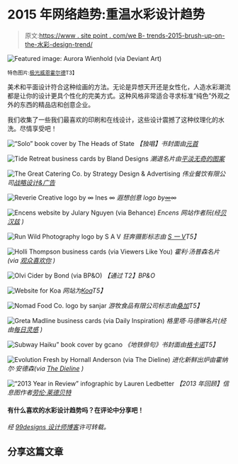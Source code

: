 # 2015 年网络趋势:重温水彩设计趋势

> 原文:[https://www . site point . com/we B- trends-2015-brush-up-on-the-水彩-design-trend/](https://www.sitepoint.com/web-trends-2015-brush-up-on-the-watercolor-design-trend/)

![Featured image: Aurora Wienhold (via Deviant Art)](../Images/027d149893312ea78da34caa618c09e6.png)

<small>特色图片:[极光威恩霍尔德](http://aurorawienhold.deviantart.com/art/STOCK-Watercolor-Texture-Frost-344909569)T3】</small>

美术和平面设计符合这种绘画的方法。无论是异想天开还是女性化，人造水彩潮流都是让你的设计更具个性化的完美方式。这种风格非常适合寻求标准“纯色”外观之外的东西的精品店和创意企业。

我们收集了一些我们最喜欢的印刷和在线设计，这些设计震撼了这种纹理化的水洗。尽情享受吧！

![“Solo” book cover by The Heads of State](../Images/b2470dc3c78e2cd6e621f7b37e8533b9.png)
*【独唱】书封面由[元首](http://theheadsofstate.com/work/solo/)*

![Tide Retreat business cards by Bland Designs](../Images/9ef93369c08b14ab0eddfb52de125b3b.png)
*潮退名片由[平淡无奇的图案](https://bench.li/images/3580)*

![The Great Catering Co. by Strategy Design & Advertising](../Images/01325cbbfc723d8e38b9224d233852d5.png)
*伟业餐饮有限公司[战略设计&广告](http://www.strategy.co.nz/our-work/the-great-catering-company.aspx)*

![Reverie Creative logo by ∞ Ines ∞](../Images/1cdc00c97be4ed5947b60f39cba43a45.png)
*遐想创意 logo by[∞](https://99designs.com/profiles/1099865/designs/260410)∞*

![Encens website by Julary Nguyen (via Behance)](../Images/da36220500a6e0ddf9f0255a58a24244.png)
*Encens 网站作者阮(经[贝汉兹](https://www.behance.net/gallery/20000993/ENCENS) )*

![Run Wild Photography logo by S A V](../Images/461913f85fdec06fb434a9743f7ed492.png)
*狂奔摄影标志由 [S 一 V](https://99designs.com/profiles/1584504/designs/161171)T5】*

![Holli Thompson business cards (via Viewers Like You) ](../Images/8ca56f5f87ed93056325cbda71024b4d.png)
*霍利·汤普森名片(via [观众喜欢你](http://viewers-like-you.com/pretty-smart) )*

![Olvi Cider by Bond (via BP&O)](../Images/4d5e6467e35d13abd9488cb132382e7a.png) *【通过 T2】BP&O*

![Website for Koa](../Images/a23a3e0b0e90119edd211ba392b7a4e6.png)
*网站为[Koa](http://www.drinkkoa.com/#top)T5】*

![Nomad Food Co. logo by sanjar](../Images/41a433608138c115448c1e18c507b50b.png)
*游牧食品有限公司标志由[桑加](https://99designs.com/profiles/489178/designs/315791)T5】*

![Greta Madline business cards (via Daily Inspiration)](../Images/b6e61cdb1b4a7432292e2ca911009763.png)
*格里塔·马德琳名片(经由[每日灵感](http://www.dailyinspiration.nl/10-cool-new-business-card-designs/02-563/) )*

![Subway Haiku” book cover by gcano](../Images/877a24c4ddeaaa22a95870d5716f7b60.png)
*《地铁俳句》书封面由[格卡诺](https://99designs.com/book-cover-design/contests/create-authentic-japanese-brush-style-book-cover-art-425145/entries/70)T5】*

![Evolution Fresh by Hornall Anderson (via The Dieline)](../Images/1780202d05663ffdc4ca4934390e4a53.png)
*进化新鲜出炉由霍纳尔·安德森(via [The Dieline](http://www.thedieline.com/blog/2014/2/28/evolution-fresh) )*

![“2013 Year in Review” infographic by Lauren Ledbetter](../Images/e92255b228f7a5d7320ef16fd1f19a3f.png)
*【2013 年回顾】信息图作者[劳伦·莱德贝特](http://laurenledbetter.com/blog/2013/12/7/2013-year-in-review)*

#### 有什么喜欢的水彩设计趋势吗？在评论中分享吧！

*经 [99designs 设计师博客](https://99designs.com/designer-blog/)许可转载。*

## 分享这篇文章